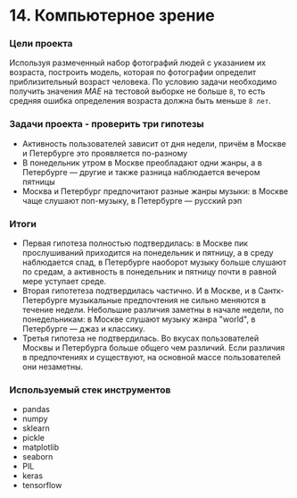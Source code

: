 # 14. Компьютерное зрение

### Цели проекта

Используя размеченный набор фотографий людей с указанием их возраста, построить модель, которая по фотографии определит приблизительный возраст человека. По условию задачи необходимо получить значения *MAE* на тестовой выборке не больше `8`, то есть средняя ошибка определения возраста должна быть меньше `8 лет`.  

### Задачи проекта - проверить три гипотезы

- Активность пользователей зависит от дня недели, причём в Москве и Петербурге это проявляется по-разному
- В понедельник утром в Москве преобладают одни жанры, а в Петербурге — другие и также разница наблюдается вечером пятницы
- Москва и Петербург предпочитают разные жанры музыки: в Москве чаще слушают поп-музыку, в Петербурге — русский рэп

### Итоги

- Первая гипотеза полностью подтвердилась: в Москве пик прослушиваний приходится на понедельник и пятницу, а в среду наблюдается спад, в Петербурге наоборот музыку больше слушают по средам, а активность в понедельник и пятницу почти в равной мере уступает среде.
- Вторая гипотетеза подтвердилась частично. И в Москве, и в Сантк-Петербурге музыкальные предпочтения не сильно меняются в течение недели. Небольшие различия заметны в начале недели, по понедельникам: в Москве слушают музыку жанра "world", в Петербурге — джаз и классику.
- Третья гипотеза не подтвердилась. Во вкусах пользователей Москвы и Петербурга больше общего чем различий. Если различия в предпочтениях и существуют, на основной массе пользователей они незаметны.

### Используемый стек инструментов

- pandas
- numpy
- sklearn
- pickle
- matplotlib
- seaborn
- PIL
- keras
- tensorflow

